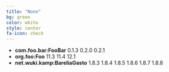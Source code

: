 ```yaml
---
title: "None"
bg: green
color: white
style: center
fa-icon: check
---
```


* **com.foo.bar:FooBar** 0.1.3 0.2.0 0.2.1
* **org.foo:Foo** 11.3 11.4 12.1
* **net.wuki.kamp:BareliaGasto** 1.8.3 1.8.4 1.8.5 1.8.6 1.8.7 1.8.8
